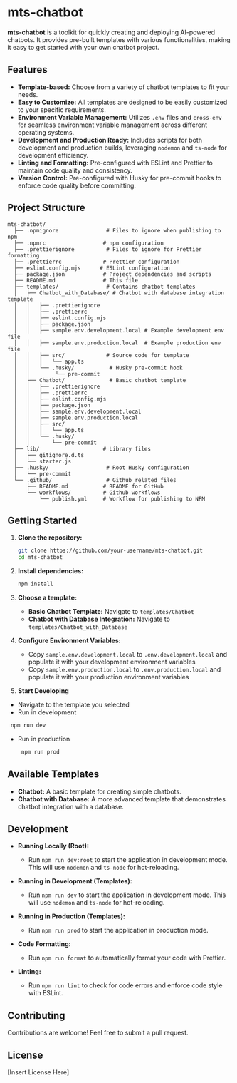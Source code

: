 # mts-chatbot

**mts-chatbot** is a toolkit for quickly creating and deploying AI-powered chatbots. It provides pre-built templates with various functionalities, making it easy to get started with your own chatbot project.

## Features

- **Template-based:** Choose from a variety of chatbot templates to fit your needs.
- **Easy to Customize:** All templates are designed to be easily customized to your specific requirements.
- **Environment Variable Management:** Utilizes `.env` files and `cross-env` for seamless environment variable management across different operating systems.
- **Development and Production Ready:** Includes scripts for both development and production builds, leveraging `nodemon` and `ts-node` for development efficiency.
- **Linting and Formatting:** Pre-configured with ESLint and Prettier to maintain code quality and consistency.
- **Version Control:** Pre-configured with Husky for pre-commit hooks to enforce code quality before committing.

## Project Structure

```
mts-chatbot/
  ├── .npmignore               # Files to ignore when publishing to npm
  ├── .npmrc                  # npm configuration
  ├── .prettierignore          # Files to ignore for Prettier formatting
  ├── .prettierrc             # Prettier configuration
  ├── eslint.config.mjs      # ESLint configuration
  ├── package.json            # Project dependencies and scripts
  ├── README.md               # This file
  ├── templates/               # Contains chatbot templates
  │   ├── Chatbot_with_Database/ # Chatbot with database integration template
  │   │   ├── .prettierignore
  │   │   ├── .prettierrc
  │   │   ├── eslint.config.mjs
  │   │   ├── package.json
  │   │   ├── sample.env.development.local # Example development env file
  │   │   ├── sample.env.production.local  # Example production env file
  │   │   ├── src/             # Source code for template
  │   │   │   └── app.ts
  │   │   └── .husky/           # Husky pre-commit hook
  │   │        └── pre-commit
  │   ├── Chatbot/              # Basic chatbot template
  │   │   ├── .prettierignore
  │   │   ├── .prettierrc
  │   │   ├── eslint.config.mjs
  │   │   ├── package.json
  │   │   ├── sample.env.development.local
  │   │   ├── sample.env.production.local
  │   │   ├── src/
  │   │   │   └── app.ts
  │   │   └── .husky/
  │   │       └── pre-commit
  ├── lib/                    # Library files
  │   ├── gitignore.d.ts
  │   └── starter.js
  ├── .husky/                  # Root Husky configuration
  │   └── pre-commit
  └── .github/                 # Github related files
      ├── README.md           # README for GitHub
      └── workflows/          # Github workflows
          └── publish.yml     # Workflow for publishing to NPM

```

## Getting Started

1.  **Clone the repository:**
    ```bash
    git clone https://github.com/your-username/mts-chatbot.git
    cd mts-chatbot
    ```
2.  **Install dependencies:**

    ```bash
    npm install
    ```

3.  **Choose a template:**

    - **Basic Chatbot Template:** Navigate to `templates/Chatbot`
    - **Chatbot with Database Integration:** Navigate to `templates/Chatbot_with_Database`

4.  **Configure Environment Variables:**
    - Copy `sample.env.development.local` to `.env.development.local` and populate it with your development environment variables
    - Copy `sample.env.production.local` to `.env.production.local` and populate it with your production environment variables
5.  **Start Developing**

- Navigate to the template you selected
- Run in development

```bash
 npm run dev
```

- Run in production

  ```bash
   npm run prod
  ```

## Available Templates

- **Chatbot:** A basic template for creating simple chatbots.
- **Chatbot with Database:** A more advanced template that demonstrates chatbot integration with a database.

## Development

- **Running Locally (Root):**

  - Run `npm run dev:root` to start the application in development mode. This will use `nodemon` and `ts-node` for hot-reloading.

- **Running in Development (Templates):**

  - Run `npm run dev` to start the application in development mode. This will use `nodemon` and `ts-node` for hot-reloading.

- **Running in Production (Templates):**

  - Run `npm run prod` to start the application in production mode.

- **Code Formatting:**

  - Run `npm run format` to automatically format your code with Prettier.

- **Linting:**
  - Run `npm run lint` to check for code errors and enforce code style with ESLint.

## Contributing

Contributions are welcome! Feel free to submit a pull request.

## License

[Insert License Here]
